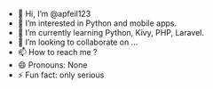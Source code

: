 - 👋 Hi, I’m @apfeil123
- 👀 I’m interested in Python and mobile apps.
- 🌱 I’m currently learning Python, Kivy, PHP, Laravel.
- 💞️ I’m looking to collaborate on ...
- 📫 How to reach me ?
- 😄 Pronouns: None
- ⚡ Fun fact: only serious

<!---
apfeil123/apfeil123 is a ✨ special ✨ repository because its `README.md` (this file) appears on your GitHub profile.
You can click the Preview link to take a look at your changes.
--->
